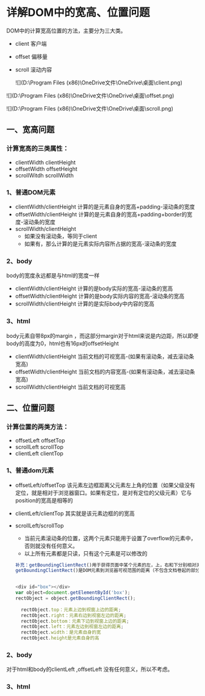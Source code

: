 # 详解DOM中的宽高、位置问题

DOM中的计算宽高位置的方法，主要分为三大类。

- client   客户端

- offset   偏移量

- scroll   滚动内容

  ![](D:\Program Files (x86)\OneDrive文件\OneDrive\桌面\client.png)

![](D:\Program Files (x86)\OneDrive文件\OneDrive\桌面\offset.png)

![](D:\Program Files (x86)\OneDrive文件\OneDrive\桌面\scroll.png)

## 一、宽高问题

### 计算宽高的三类属性：

- clientWidth    clientHeight
- offsetWidth   offsetHeight
- scrollWitdh    scrollWidth  

### 1、普通DOM元素

- clientWidth/clientHeight   计算的是元素自身的宽高+padding-滚动条的宽度
- offsetWidth/clientHeight    计算的是元素自身的宽高+padding+border的宽度-滚动条的宽度
- scrollWidth/clientHeight    
  - 如果没有滚动条，等同于client
  - 如果有，那么计算的是元素实际内容所占据的宽高-滚动条的宽度

### 2、body

body的宽度永远都是与html的宽度一样

- clientWidth/clientHeight   计算的是body实际的宽高-滚动条的宽高
- offsetWidth/clientHeight   计算的是body实际内容的宽高-滚动条的宽高
- scrollWidth/clientHeight    计算的是实际body中内容的宽高

### 3、html

body元素自带8px的margin ，而这部分margin对于html来说是内边距，所以即便body的高度为0，html也有16px的offsetHeight

- clientWidth/clientHeight 当前文档的可视宽高-(如果有滚动条，减去滚动条宽高)
- offsetWidth/clientHeight 当前文档的内容宽高-(如果有滚动条，减去滚动条宽高)
- scrollWidth/clientHeight  当前文档的可视宽高

## 二、位置问题

### 计算位置的两类方法：

- offsetLeft   offsetTop
- scrollLeft    scrollTop
- clientLeft   clientTop

### 1、普通dom元素

- offsetLeft/offsetTop   该元素左边框距离父元素左上角的位置（如果父级没有定位，就是相对于浏览器窗口。如果有定位，是对有定位的父级元素）它与position的宽高是相等的

- clientLeft/clientTop  其实就是该元素边框的的宽高

- scrollLeft/scrollTop  

  - 当前元素滚动条的位置，这两个元素只能用于设置了overflow的元素中，否则就没有任何意义。
  - 以上所有元素都是只读，只有这个元素是可以修改的

  ```js
  补充：getBoundingClientRect()用于获得页面中某个元素的左，上，右和下分别相对浏览器视窗的位置。 
  getBoundingClientRect()是DOM元素到浏览器可视范围的距离（不包含文档卷起的部分）。 
  
  
  <div id="box"></div>
  var object=document.getElementById('box');  
  rectObject = object.getBoundingClientRect();
   
  	rectObject.top：元素上边到视窗上边的距离;
  	rectObject.right：元素右边到视窗左边的距离;
  	rectObject.bottom：元素下边到视窗上边的距离;
  	rectObject.left：元素左边到视窗左边的距离;
  	rectObject.width：是元素自身的宽
  	rectObject.height是元素自身的高
  ```

### 2、body

对于html和body的clientLeft ,offsetLeft 没有任何意义，所以不考虑。

### 3、html

